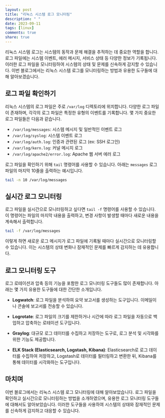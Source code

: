 ```yaml
---
layout: post
title: "리눅스 시스템 로그 모니터링"
description: " "
date: 2023-09-11
tags: [linux]
comments: true
share: true
---
```


리눅스 시스템 로그는 시스템의 동작과 문제 해결을 추적하는 데 중요한 역할을 합니다. 로그 파일에는 시스템 이벤트, 에러 메시지, 서비스 상태 등 다양한 정보가 기록됩니다. 이러한 로그 파일을 모니터링하여 시스템의 상태 및 문제를 신속하게 감지할 수 있습니다. 이번 블로그에서는 리눅스 시스템 로그를 모니터링하는 방법과 유용한 도구들에 대해 알아보겠습니다.

## 로그 파일 확인하기

리눅스 시스템의 로그 파일은 주로 `/var/log` 디렉토리에 위치합니다. 다양한 로그 파일이 존재하며, 각각의 로그 파일은 특정한 유형의 이벤트를 기록합니다. 몇 가지 중요한 로그 파일들은 다음과 같습니다.

- `/var/log/messages`: 시스템 메시지 및 일반적인 이벤트 로그
- `/var/log/syslog`: 시스템 이벤트 로그
- `/var/log/auth.log`: 인증과 관련된 로그 (ex: SSH 로그인)
- `/var/log/kern.log`: 커널 메시지 로그
- `/var/log/apache2/error.log`: Apache 웹 서버 에러 로그

로그 파일을 확인하기 위해 `tail` 명령어를 사용할 수 있습니다. 아래는 `messages` 로그 파일의 마지막 10줄을 출력하는 예시입니다.

```bash
tail -n 10 /var/log/messages
```

## 실시간 로그 모니터링

로그 파일을 실시간으로 모니터링하고 싶다면 `tail -f` 명령어를 사용할 수 있습니다. 이 명령어는 파일의 마지막 내용을 출력하고, 변경 사항이 발생할 때마다 새로운 내용을 계속해서 출력합니다.

```bash
tail -f /var/log/messages
```

이렇게 하면 새로운 로그 메시지가 로그 파일에 기록될 때마다 실시간으로 모니터링할 수 있습니다. 이는 시스템의 상태 변화나 잠재적인 문제를 빠르게 감지하는 데 유용합니다.

## 로그 모니터링 도구

로그 로테이션과 압축 등의 기능을 포함한 로그 모니터링 도구들도 많이 존재합니다. 아래는 몇 가지 유용한 도구들에 대한 간단한 소개입니다.

- **Logwatch**: 로그 파일을 분석하여 요약 보고서를 생성하는 도구입니다. 이메일이나 콘솔에 보고서를 전송할 수 있습니다.

- **Logrotate**: 로그 파일의 크기를 제한하거나 시간에 따라 로그 파일을 자동으로 백업하고 압축하는 로테이션 도구입니다.

- **Graylog**: 대규모 로그 데이터를 수집하고 저장하는 도구로, 로그 분석 및 시각화를 위한 기능도 제공합니다.

- **ELK Stack (Elasticsearch, Logstash, Kibana)**: Elasticsearch로 로그 데이터를 수집하여 저장하고, Logstash로 데이터를 필터링하고 변환한 뒤, Kibana를 통해 데이터를 시각화하는 도구입니다.

## 마치며

이번 블로그에서는 리눅스 시스템 로그 모니터링에 대해 알아보았습니다. 로그 파일을 확인하고 실시간으로 모니터링하는 방법을 소개하였으며, 유용한 로그 모니터링 도구들에 대해서도 알아보았습니다. 이러한 도구들을 사용하여 시스템의 상태와 잠재적인 문제를 신속하게 감지하고 대응할 수 있습니다.